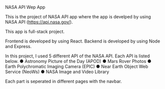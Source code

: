 NASA API Wep App 

This is the project of NASA API app where the app is develped by using NASA API (https://api.nasa.gov/).

This app is full-stack project.

Frontend is  developed by using React.
Backend is developed by using Node and Express.

In this project, I used 5 different API of the NASA API. Each API is listed below.
● Astronomy Picture of the Day (APOD)
● Mars Rover Photos
● Earth Polychromatic Imaging Camera (EPIC)
● Near Earth Object Web Service (NeoWs)
● NASA Image and Video Library

Each part is seperated in different pages with the navbar.
